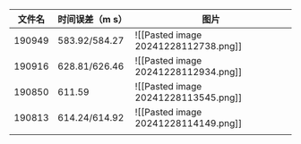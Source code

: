 
| 文件名    | 时间误差（m s）     | 图片                                   |
| ------ | ------------- | ------------------------------------ |
| 190949 | 583.92/584.27 | ![[Pasted image 20241228112738.png]] |
| 190916 | 628.81/626.46 | ![[Pasted image 20241228112934.png]] |
| 190850 | 611.59        | ![[Pasted image 20241228113545.png]] |
| 190813 | 614.24/614.92 | ![[Pasted image 20241228114149.png]] |
|        |               |                                      |

